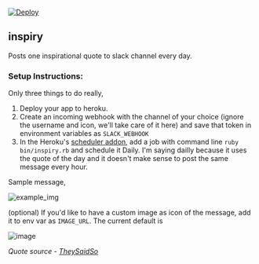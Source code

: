 [![Deploy](https://www.herokucdn.com/deploy/button.png)](https://heroku.com/deploy)

## inspiry

Posts one inspirational quote to slack channel every day.

### Setup Instructions:
Only three things to do really,

1. Deploy your app to heroku.
2. Create an incoming webhook with the channel of your choice (ignore the username and icon, we'll take care of it here) and save that token in environment variables as `SLACK_WEBHOOK`
3. In the Heroku's [scheduler addon](https://scheduler.heroku.com/dashboard), add a job with command line 
 ```ruby bin/inspiry.rb```
   and schedule it Daily. I'm saying dailly because it uses the quote of the day and it doesn't make sense to post the same message every hour.

Sample message,

![example_img](http://i.imgur.com/W86pj52.png)


(optional) If you'd like to have a custom image as icon of the message, add it to env var as `IMAGE_URL`. The current default is 

![image](https://libcom.org/files/images/library/fist.jpg)


*Quote source - [TheySaidSo](http://theysaidso.com)*


